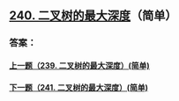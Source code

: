 ## [240. 二叉树的最大深度](https://leetcode-cn.com/problems/merge-two-sorted-lists/)（简单）





### 答案：



#### [上一题（239. 二叉树的最大深度）(简单)](https://github.com/sdwwld/leetCode/blob/master/src/main/java/com/wld/java/leetcode/leetCode0239.md)

#### [下一题（241. 二叉树的最大深度）(简单)](https://github.com/sdwwld/leetCode/blob/master/src/main/java/com/wld/java/leetcode/leetCode0241.md)